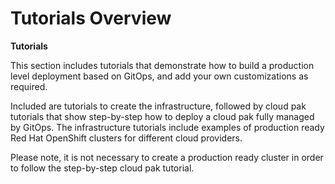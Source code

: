 # Tutorials Overview

<!--- cSpell:ignore unmanaged practioners Pak Paks Quickstart qube cntk autoplay allowfullscreen apic -->

**Tutorials**

This section includes tutorials that demonstrate how to build a production level deployment based on GitOps, and add your own customizations as required.

Included are tutorials to create the infrastructure, followed by cloud pak tutorials that show step-by-step how to deploy a cloud pak fully managed by GitOps. The infrastructure tutorials include examples of production ready Red Hat OpenShift clusters for different cloud providers.

Please note, it is not necessary to create a production ready cluster in order to follow the step-by-step cloud pak tutorial.

